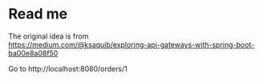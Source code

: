 # Read me

The original idea is from  
https://medium.com/@ksaquib/exploring-api-gateways-with-spring-boot-ba00e8a08f50

Go to
http://localhost:8080/orders/1